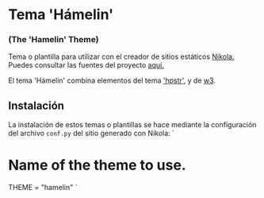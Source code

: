 # Tema 'Hámelin' #
### (The 'Hamelin' Theme) ###

Tema o plantilla para utilizar con el creador de sitios estáticos [Nikola.](https://getnikola.com/)
Puedes consultar las fuentes del proyecto [aquí.](https://github.com/getnikola/nikola)

El tema 'Hámelin' combina elementos del tema ['hpstr'](https://github.com/getnikola/nikola-themes/tree/master/v7/hpstr),
 y de [w3](https://www.w3schools.com/css/css_rwd_templates.asp).

## Instalación ##
La instalación de estos temas o plantillas se hace mediante la configuración del archivo `conf.py` del sitio generado con Nikola:
`
# Name of the theme to use.
THEME = "hamelin"
`